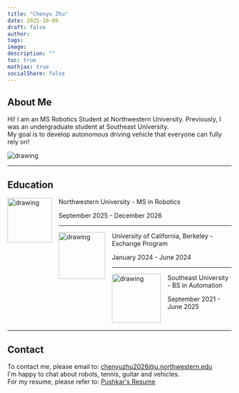 ```yaml
---
title: "Chenyu Zhu"
date: 2025-10-09
draft: false
author: 
tags:
image: 
description: ""
toc: true
mathjax: true
socialShare: false
---
```

## About Me


<aside class="aboutImg">
    <div class="aboutImg-content">
        <p align="left">
            Hi! I am an MS Robotics Student at Northwestern University. Previously, I was an undergraduate student at Southeast University.<br>
            My goal is to develop autonomous driving vehicle that everyone can fully rely on!
        </p>
    <img src="/images/misc/big_photo.jpg"  alt="drawing" />
    </div>
</aside>

---

## Education
<img align="left" src="/images/misc/nu.jpeg" alt="drawing" width="100" style="margin-right: 15px;"/>

Northwestern University - MS in Robotics

September 2025 - December 2026

---

<img align="left" src="/images/misc/ucb.svg" alt="drawing" width="105" style="margin-right: 15px;"/>

University of California, Berkeley - Exchange Program

January 2024 - June 2024

---

<img align="left" src="/images/misc/seu.png" alt="drawing" width="110" style="margin-right: 15px;"/>

Southeast University - BS in Automation

September 2021 - June 2025

<br>

---

## Contact

To contact me, please email to:
chenyuzhu2026@u.northwestern.edu \
I'm happy to chat about robots, tennis, guitar and vehicles.\
For my resume, please refer to: [Pushkar's Resume](https://pushkardave.com/resume)
 
